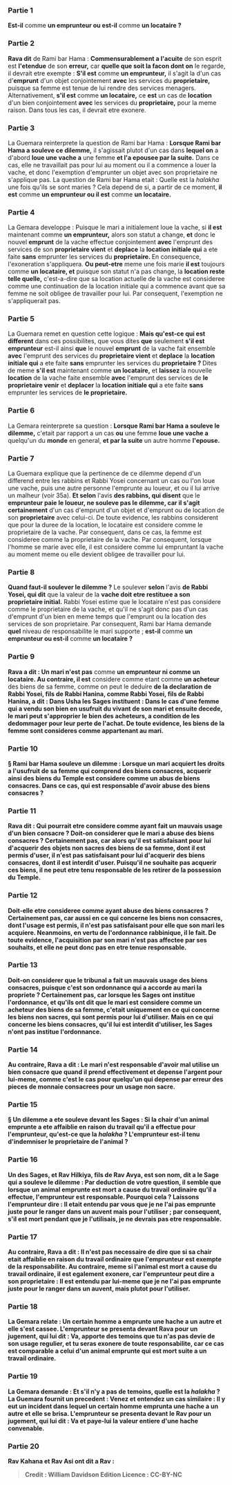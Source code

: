 
### Partie 1
<b>Est-il</b> comme <b>un emprunteur ou est-il</b> comme <b>un locataire ?</b>

### Partie 2
<b>Rava dit</b> de Rami bar Hama : <b>Commensurablement a l'acuite</b> de son esprit est <b>l'etendue</b> de son <b>erreur,</b> car <b>quelle que soit la facon dont on</b> le regarde, il devrait etre exempte : <b>S'il est</b> comme <b>un emprunteur,</b> il s'agit la d'un cas d'<b>emprunt</b> d'un objet conjointement <b>avec</b> les services du <b>proprietaire,</b> puisque sa femme est tenue de lui rendre des services menagers. Alternativement, <b>s'il est</b> comme <b>un locataire,</b> ce <b>est</b> un cas de <b>location</b> d'un bien conjointement <b>avec</b> les services du <b>proprietaire,</b> pour la meme raison. Dans tous les cas, il devrait etre exonere.

### Partie 3
La Guemara reinterprete la question de Rami bar Hama : <b>Lorsque Rami bar Hama a souleve ce dilemme,</b> il s'agissait plutot d'un cas dans <b>lequel on</b> a d'abord <b>loue une vache a</b> une femme <b>et l'a epousee par la suite.</b> Dans ce cas, elle ne travaillait pas pour lui au moment ou il a commence a louer la vache, et donc l'exemption d'emprunter un objet avec son proprietaire ne s'applique pas. La question de Rami bar Hama etait : Quelle est la <i>halakha</i> une fois qu'ils se sont maries ? Cela depend de si, a partir de ce moment, <b>il est</b> comme <b>un emprunteur ou il est</b> comme <b>un locataire.</b>

### Partie 4
La Gemara developpe : Puisque le mari a initialement loue la vache, si <b>il est</b> maintenant comme <b>un emprunteur,</b> alors son statut a change, <b>et</b> donc le nouvel <b>emprunt</b> de la vache effectue conjointement <b>avec</b> l'emprunt des services de son <b>proprietaire vient</b> et <b>deplace</b> la <b>location initiale qui</b> a ete faite <b>sans</b> emprunter les services du <b>proprietaire. </b> En consequence, l'exoneration s'appliquera. <b>Ou peut-etre</b> meme une fois marie <b>il est</b> toujours comme <b>un locataire, et</b> puisque son statut n'a pas change, la <b>location reste telle quelle,</b> c'est-a-dire que sa location actuelle de la vache est consideree comme une continuation de la location initiale qui a commence avant que sa femme ne soit obligee de travailler pour lui. Par consequent, l'exemption ne s'appliquerait pas.

### Partie 5
La Guemara remet en question cette logique : <b>Mais qu'est-ce qui est different</b> dans ces possibilites, que vous dites <b>que</b> seulement <b>s'il est emprunteur</b> est-il ainsi <b>que</b> le nouvel <b>emprunt</b> de la vache fait ensemble <b>avec</b> l'emprunt des services du <b>proprietaire vient</b> et <b>deplace</b> la <b>location initiale qui</b> a ete faite <b>sans</b> emprunter les services du <b>proprietaire ? </b> Dites de meme <b>s'il est</b> maintenant comme <b>un locataire,</b> et <b>laissez</b> la nouvelle <b>location</b> de la vache faite ensemble <b>avec</b> l'emprunt des services de <b>le proprietaire venir</b> et <b>deplacer</b> la <b>location initiale qui</b> a ete faite <b>sans</b> emprunter les services de <b>le proprietaire.</b>

### Partie 6
La Gemara reinterprete sa question : <b>Lorsque Rami bar Hama a souleve le dilemme,</b> c'etait par rapport a un cas <b>ou</b> une femme <b>loue une vache a</b> quelqu'un du <b>monde</b> en general, <b>et par la suite</b> un autre homme <b>l'epouse.</b>

### Partie 7
La Guemara explique que la pertinence de ce dilemme depend d'un differend entre les rabbins et Rabbi Yosei concernant un cas ou l'on loue une vache, puis une autre personne l'emprunte au loueur, et ou il lui arrive un malheur (voir 35a). <b>Et selon</b> l'avis <b>des rabbins, qui disent</b> que le <b>emprunteur paie le loueur, ne souleve pas le dilemme, car il s'agit certainement</b> d'un cas d'emprunt</b> d'un objet et d'emprunt ou de location de son <b>proprietaire</b> avec celui-ci. De toute evidence, les rabbins considerent que pour la duree de la location, le locataire est considere comme le proprietaire de la vache. Par consequent, dans ce cas, la femme est consideree comme la proprietaire de la vache. Par consequent, lorsque l'homme se marie avec elle, il est considere comme lui empruntant la vache au moment meme ou elle devient obligee de travailler pour lui.

### Partie 8
<b>Quand faut-il soulever le dilemme ?</b> Le soulever <b>selon</b> l'avis <b>de Rabbi Yosei, qui dit</b> que la valeur de la <b>vache doit etre restituee a son proprietaire initial.</b> Rabbi Yosei estime que le locataire n'est pas considere comme le proprietaire de la vache, et qu'il ne s'agit donc pas d'un cas d'emprunt d'un bien en meme temps que l'emprunt ou la location des services de son proprietaire. Par consequent, Rami bar Hama demande <b>quel</b> niveau de responsabilite le mari supporte ; <b>est-il</b> comme <b>un emprunteur ou est-il</b> comme <b>un locataire ?</b>

### Partie 9
<b>Rava a dit : Un mari n'est pas</b> comme <b>un emprunteur ni comme <b>un locataire</b>. Au contraire, il est</b> considere comme etant comme <b>un acheteur</b> des biens de sa femme, comme on peut le deduire <b>de la declaration <b>de Rabbi Yosei, fils de Rabbi Hanina, comme Rabbi Yosei, fils de Rabbi Hanina, a dit : Dans Usha</b> les Sages <b>instituent :</b> Dans le cas d'une <b>femme qui a vendu son bien en usufruit du vivant de son mari et</b> ensuite <b>decede, le mari peut s'approprier</b> le bien <b>des acheteurs,</b> a condition de les dedommager pour leur perte de l'achat. De toute evidence, les biens de la femme sont consideres comme appartenant au mari.

### Partie 10
§ <b>Rami bar Hama souleve un dilemme :</b> Lorsque <b>un mari</b> acquiert les droits <b>a l'usufruit <b>de sa femme</b> qui comprend des biens consacres, acquerir ainsi des biens du Temple est considere comme un abus de biens consacres. Dans ce cas, <b>qui</b> est responsable d'avoir <b>abuse</b> des biens consacres ?

### Partie 11
<b>Rava dit : Qui pourrait</b> etre considere comme ayant <b>fait un mauvais usage</b> d'un bien consacre ? <b>Doit-on</b> considerer que le <b>mari</b> a <b>abuse</b> des biens consacres ? Certainement pas, <b>car</b> alors qu'il <b>est satisfaisant pour lui d'acquerir</b> des objets non sacres des biens de sa femme, dont il est <b>permis</b> d'user, il <b>n'est pas satisfaisant pour lui d'acquerir</b> des biens consacres, dont il est <b>interdit</b> d'user. Puisqu'il ne souhaite pas acquerir ces biens, il ne peut etre tenu responsable de les retirer de la possession du Temple.

### Partie 12
<b>Doit-elle</b> etre consideree comme ayant <b>abuse</b> des biens consacres ? Certainement pas, <b>car aussi</b> en ce qui concerne les biens non consacres, dont l'usage est <b>permis</b>, il <b>n'est pas satisfaisant pour elle que</b> son mari les <b>acquiere</b>. Neanmoins, en vertu de l'ordonnance rabbinique, il le fait. De toute evidence, l'acquisition par son mari n'est pas affectee par ses souhaits, et elle ne peut donc pas en etre tenue responsable.

### Partie 13
<b>Doit-on considerer que le tribunal</b> a <b>fait un mauvais usage</b> des biens consacres, puisque c'est son ordonnance qui a accorde au mari la propriete ? Certainement pas, car <b>lorsque les Sages ont institue l'ordonnance, et qu'ils ont dit</b> que <b>le mari est</b> considere comme <b>un acheteur</b> des biens de sa femme, c'etait uniquement <b>en ce qui concerne</b> les biens non sacres, qui sont <b>permis</b> pour lui d'utiliser. Mais <b>en ce qui concerne</b> les biens consacres, qu'il lui est interdit d'utiliser, <b>les Sages n'ont pas institue l'ordonnance.</b>

### Partie 14
<b>Au contraire, Rava a dit :</b> Le <b>mari</b> n'est responsable d'avoir <b>mal utilise</b> un bien consacre que <b>quand il</b> prend effectivement et <b>depense</b> l'argent pour lui-meme, <b>comme c'est le cas</b> pour <b>quelqu'un qui</b> depense par erreur <b>des pieces de monnaie consacrees pour un usage non sacre</b>.

### Partie 15
§ <b>Un dilemme a ete souleve devant</b> les Sages : Si la <b>chair</b> d'un animal emprunte <b>a ete affaiblie en raison</b> du <b>travail</b> qu'il a effectue pour l'emprunteur, <b>qu'est-ce que</b> la <i>halakha</i> ? L'emprunteur est-il tenu d'indemniser le proprietaire de l'animal ?

### Partie 16
<b>Un des Sages, et Rav Hilkiya, fils de Rav Avya, est son nom, dit a</b> le Sage qui a souleve le dilemme : <b>Par deduction</b> de votre question, il semble <b>que lorsque</b> un animal emprunte <b>est mort a cause</b> du <b>travail</b> ordinaire qu'il a effectue, l'emprunteur <b>est responsable.</b> Pourquoi cela ? <b>Laissons</b> l'emprunteur <b>dire :</b> Il etait entendu par vous que <b>je ne l'ai pas emprunte</b> juste <b>pour le ranger dans un auvent</b> mais pour l'utiliser ; par consequent, s'il est mort pendant que je l'utilisais, je ne devrais pas etre responsable.

### Partie 17
<b>Au contraire, Rava a dit : Il n'est pas necessaire</b> de dire que si <b>sa chair etait affaiblie en raison</b> du <b>travail ordinaire que</b> l'emprunteur est <b>exempte</b> de la responsabilite. <b>Au contraire, meme</b> si l'animal <b>est mort a cause</b> du <b>travail ordinaire,</b> il est <b>egalement exonere, car</b> l'emprunteur <b>peut dire a</b> son proprietaire : Il est entendu par lui-meme que <b>je ne l'ai pas emprunte</b> juste <b>pour le ranger dans un auvent,</b> mais plutot pour l'utiliser.

### Partie 18
La Gemara relate : <b>Un certain homme a emprunte une hache a un autre</b> et <b>elle s'est cassee.</b> L'emprunteur <b>se presenta devant Rava</b> pour un jugement, qui lui <b>dit : Va, apporte des temoins que tu n'as pas devie</b> de <b>son</b> usage regulier, <b>et</b> tu <b>seras exonere</b> de toute responsabilite, car ce cas est comparable a celui d'un animal emprunte qui est mort suite a un travail ordinaire.

### Partie 19
La Gemara demande : <b>Et s'il n'y a pas de temoins, quelle</b> est la <i>halakha</i> ? La Guemara fournit un precedent : <b>Venez</b> et <b>entendez</b> un cas similaire : Il y eut un incident dans lequel <b>un certain homme emprunta une hache a un autre et elle se brisa.</b> L'emprunteur <b>se presenta devant le Rav</b> pour un jugement, qui <b>lui dit : Va</b> et <b>paye-lui</b> la valeur entiere d'une <b>hache convenable.</b>

### Partie 20
<b>Rav Kahana et Rav Asi ont dit a Rav :</b>

>Credit : William Davidson Edition
>Licence : CC-BY-NC
